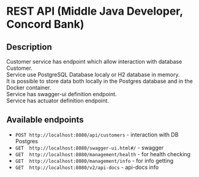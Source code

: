 # REST API (Middle Java Developer, Concord Bank)

## Description

Customer service has endpoint which allow interaction with database Customer.<br />
Service use PostgreSQL Database localy or H2 database in memory.<br />
It is possible to store data both locally in the Postgres database and in the Docker container.<br />
Service has swagger-ui definition endpoint.<br />
Service has actuator definition endpoint.<br />

## Available endpoints

- `POST http://localhost:8080/api/customers` - interaction with DB Postgres
- `GET  http://localhost:8080/swagger-ui.html#/` - swagger
- `GET  http://localhost:8080/management/health` - for health checking
- `GET  http://localhost:8080/management/info` - for info getting
- `GET  http://localhost:8080/v2/api-docs` - api-docs info

